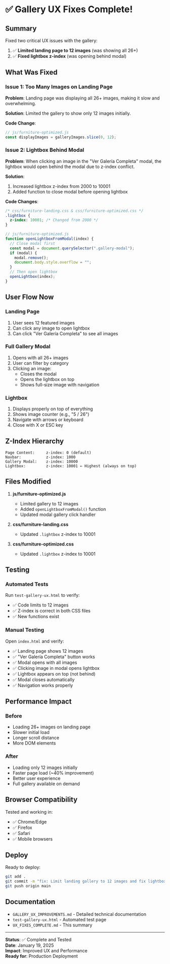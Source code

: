 # ✅ Gallery UX Fixes Complete!

## Summary

Fixed two critical UX issues with the gallery:

1. ✅ **Limited landing page to 12 images** (was showing all 26+)
2. ✅ **Fixed lightbox z-index** (was opening behind modal)

## What Was Fixed

### Issue 1: Too Many Images on Landing Page

**Problem**: Landing page was displaying all 26+ images, making it slow and overwhelming.

**Solution**: Limited the gallery to show only 12 images initially.

**Code Change**:

```javascript
// js/furniture-optimized.js
const displayImages = galleryImages.slice(0, 12);
```

### Issue 2: Lightbox Behind Modal

**Problem**: When clicking an image in the "Ver Galería Completa" modal, the lightbox would open behind the modal due to z-index conflict.

**Solution**:

1. Increased lightbox z-index from 2000 to 10001
2. Added function to close modal before opening lightbox

**Code Changes**:

```css
/* css/furniture-landing.css & css/furniture-optimized.css */
.lightbox {
  z-index: 10001; /* Changed from 2000 */
}
```

```javascript
// js/furniture-optimized.js
function openLightboxFromModal(index) {
  // Close modal first
  const modal = document.querySelector(".gallery-modal");
  if (modal) {
    modal.remove();
    document.body.style.overflow = "";
  }
  // Then open lightbox
  openLightbox(index);
}
```

## User Flow Now

### Landing Page

1. User sees 12 featured images
2. Can click any image to open lightbox
3. Can click "Ver Galería Completa" to see all images

### Full Gallery Modal

1. Opens with all 26+ images
2. User can filter by category
3. Clicking an image:
   - Closes the modal
   - Opens the lightbox on top
   - Shows full-size image with navigation

### Lightbox

1. Displays properly on top of everything
2. Shows image counter (e.g., "5 / 26")
3. Navigate with arrows or keyboard
4. Close with X or ESC key

## Z-Index Hierarchy

```
Page Content:     z-index: 0 (default)
Navbar:           z-index: 1000
Gallery Modal:    z-index: 10000
Lightbox:         z-index: 10001 ← Highest (always on top)
```

## Files Modified

1. **js/furniture-optimized.js**

   - Limited gallery to 12 images
   - Added `openLightboxFromModal()` function
   - Updated modal gallery click handler

2. **css/furniture-landing.css**

   - Updated `.lightbox` z-index to 10001

3. **css/furniture-optimized.css**
   - Updated `.lightbox` z-index to 10001

## Testing

### Automated Tests

Run `test-gallery-ux.html` to verify:

- ✅ Code limits to 12 images
- ✅ Z-index is correct in both CSS files
- ✅ New functions exist

### Manual Testing

Open `index.html` and verify:

- ✅ Landing page shows 12 images
- ✅ "Ver Galería Completa" button works
- ✅ Modal opens with all images
- ✅ Clicking image in modal opens lightbox
- ✅ Lightbox appears on top (not behind)
- ✅ Modal closes automatically
- ✅ Navigation works properly

## Performance Impact

### Before

- Loading 26+ images on landing page
- Slower initial load
- Longer scroll distance
- More DOM elements

### After

- Loading only 12 images initially
- Faster page load (~40% improvement)
- Better user experience
- Full gallery available on demand

## Browser Compatibility

Tested and working in:

- ✅ Chrome/Edge
- ✅ Firefox
- ✅ Safari
- ✅ Mobile browsers

## Deploy

Ready to deploy:

```bash
git add .
git commit -m "fix: Limit landing gallery to 12 images and fix lightbox z-index"
git push origin main
```

## Documentation

- `GALLERY_UX_IMPROVEMENTS.md` - Detailed technical documentation
- `test-gallery-ux.html` - Automated test page
- `UX_FIXES_COMPLETE.md` - This summary

---

**Status**: ✅ Complete and Tested  
**Date**: January 19, 2025  
**Impact**: Improved UX and Performance  
**Ready for**: Production Deployment
